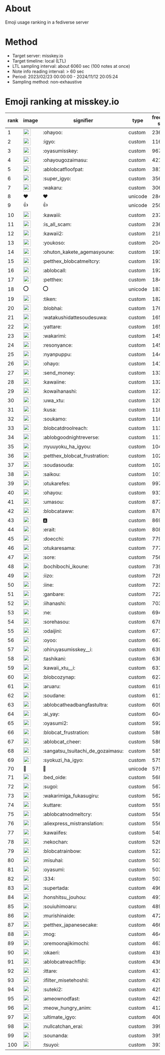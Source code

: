 # About
Emoji usage ranking in a fediverse server

# Method
- Target server: misskey.io
- Target timeline: local (LTL)
- LTL sampling interval: about 6060 sec (100 notes at once)
- Note info reading interval: > 60 sec
- Period: 2023/02/23 00:00:00 - 2024/11/12 20:05:24 
- Sampling method: non-exhaustive

# Emoji ranking at misskey.io

|rank|image|signifier|type|frequency score|
|----|----|----|----|----|
|1|<img height="24" src="https://misskey.io/emoji/ohayoo.webp">|:ohayoo:|custom|236977|
|2|<img height="24" src="https://misskey.io/emoji/igyo.webp">|:igyo:|custom|116140|
|3|<img height="24" src="https://misskey.io/emoji/oyasumisskey.webp">|:oyasumisskey:|custom|96713|
|4|<img height="24" src="https://misskey.io/emoji/ohayougozaimasu.webp">|:ohayougozaimasu:|custom|42179|
|5|<img height="24" src="https://misskey.io/emoji/ablobcatfloofpat.webp">|:ablobcatfloofpat:|custom|38107|
|6|<img height="24" src="https://misskey.io/emoji/super_igyo.webp">|:super_igyo:|custom|35699|
|7|<img height="24" src="https://misskey.io/emoji/wakaru.webp">|:wakaru:|custom|30632|
|8|❤|❤|unicode|28499|
|9|👍|👍|unicode|25068|
|10|<img height="24" src="https://misskey.io/emoji/kawaiii.webp">|:kawaiii:|custom|23796|
|11|<img height="24" src="https://misskey.io/emoji/is_all_scam.webp">|:is_all_scam:|custom|23661|
|12|<img height="24" src="https://misskey.io/emoji/kawaii2.webp">|:kawaii2:|custom|21848|
|13|<img height="24" src="https://misskey.io/emoji/youkoso.webp">|:youkoso:|custom|20440|
|14|<img height="24" src="https://misskey.io/emoji/ohuton_kakete_agemasyoune.webp">|:ohuton_kakete_agemasyoune:|custom|19379|
|15|<img height="24" src="https://misskey.io/emoji/petthex_blobcatmeltcry.webp">|:petthex_blobcatmeltcry:|custom|19355|
|16|<img height="24" src="https://misskey.io/emoji/ablobcall.webp">|:ablobcall:|custom|19230|
|17|<img height="24" src="https://misskey.io/emoji/petthex.webp">|:petthex:|custom|18423|
|18|⭕|⭕|unicode|18319|
|19|<img height="24" src="https://misskey.io/emoji/tiken.webp">|:tiken:|custom|18276|
|20|<img height="24" src="https://misskey.io/emoji/blobhai.webp">|:blobhai:|custom|17628|
|21|<img height="24" src="https://misskey.io/emoji/watakushidattesoudesuwa.webp">|:watakushidattesoudesuwa:|custom|16535|
|22|<img height="24" src="https://misskey.io/emoji/yattare.webp">|:yattare:|custom|16507|
|23|<img height="24" src="https://misskey.io/emoji/wakarimi.webp">|:wakarimi:|custom|14587|
|24|<img height="24" src="https://misskey.io/emoji/resonyance.webp">|:resonyance:|custom|14505|
|25|<img height="24" src="https://misskey.io/emoji/nyanpuppu.webp">|:nyanpuppu:|custom|14439|
|26|<img height="24" src="https://misskey.io/emoji/ohayo.webp">|:ohayo:|custom|14160|
|27|<img height="24" src="https://misskey.io/emoji/send_money.webp">|:send_money:|custom|13385|
|28|<img height="24" src="https://misskey.io/emoji/kawaiine.webp">|:kawaiine:|custom|13240|
|29|<img height="24" src="https://misskey.io/emoji/kowaihanashi.webp">|:kowaihanashi:|custom|12772|
|30|<img height="24" src="https://misskey.io/emoji/uwa_xtu.webp">|:uwa_xtu:|custom|12097|
|31|<img height="24" src="https://misskey.io/emoji/kusa.webp">|:kusa:|custom|11890|
|32|<img height="24" src="https://misskey.io/emoji/soukamo.webp">|:soukamo:|custom|11662|
|33|<img height="24" src="https://misskey.io/emoji/blobcatdroolreach.webp">|:blobcatdroolreach:|custom|11316|
|34|<img height="24" src="https://misskey.io/emoji/ablobgoodnightreverse.webp">|:ablobgoodnightreverse:|custom|11115|
|35|<img height="24" src="https://misskey.io/emoji/nyuuyoku_ha_igyou.webp">|:nyuuyoku_ha_igyou:|custom|10471|
|36|<img height="24" src="https://misskey.io/emoji/petthex_blobcat_frustration.webp">|:petthex_blobcat_frustration:|custom|10248|
|37|<img height="24" src="https://misskey.io/emoji/soudasouda.webp">|:soudasouda:|custom|10246|
|38|<img height="24" src="https://misskey.io/emoji/saikou.webp">|:saikou:|custom|10152|
|39|<img height="24" src="https://misskey.io/emoji/otukarefes.webp">|:otukarefes:|custom|9972|
|40|<img height="24" src="https://misskey.io/emoji/ohayou.webp">|:ohayou:|custom|9316|
|41|<img height="24" src="https://misskey.io/emoji/umasou.webp">|:umasou:|custom|8772|
|42|<img height="24" src="https://misskey.io/emoji/blobcataww.webp">|:blobcataww:|custom|8701|
|43|<img height="24" src="https://misskey.io/emoji/a.webp">|:a:|custom|8697|
|44|<img height="24" src="https://misskey.io/emoji/erait.webp">|:erait:|custom|8083|
|45|<img height="24" src="https://misskey.io/emoji/doecchi.webp">|:doecchi:|custom|7794|
|46|<img height="24" src="https://misskey.io/emoji/otukaresama.webp">|:otukaresama:|custom|7770|
|47|<img height="24" src="https://misskey.io/emoji/sore.webp">|:sore:|custom|7569|
|48|<img height="24" src="https://misskey.io/emoji/bochibochi_ikoune.webp">|:bochibochi_ikoune:|custom|7399|
|49|<img height="24" src="https://misskey.io/emoji/iizo.webp">|:iizo:|custom|7288|
|50|<img height="24" src="https://misskey.io/emoji/iine.webp">|:iine:|custom|7232|
|51|<img height="24" src="https://misskey.io/emoji/ganbare.webp">|:ganbare:|custom|7220|
|52|<img height="24" src="https://misskey.io/emoji/iihanashi.webp">|:iihanashi:|custom|7032|
|53|<img height="24" src="https://misskey.io/emoji/ne.webp">|:ne:|custom|6944|
|54|<img height="24" src="https://misskey.io/emoji/sorehasou.webp">|:sorehasou:|custom|6787|
|55|<img height="24" src="https://misskey.io/emoji/odaijini.webp">|:odaijini:|custom|6711|
|56|<img height="24" src="https://misskey.io/emoji/oyoo.webp">|:oyoo:|custom|6679|
|57|<img height="24" src="https://misskey.io/emoji/ohiruyasumisskey__i.webp">|:ohiruyasumisskey__i:|custom|6399|
|58|<img height="24" src="https://misskey.io/emoji/tashikani.webp">|:tashikani:|custom|6366|
|59|<img height="24" src="https://misskey.io/emoji/kawaii_xtu__i.webp">|:kawaii_xtu__i:|custom|6314|
|60|<img height="24" src="https://misskey.io/emoji/blobcozynap.webp">|:blobcozynap:|custom|6273|
|61|<img height="24" src="https://misskey.io/emoji/aruaru.webp">|:aruaru:|custom|6194|
|62|<img height="24" src="https://misskey.io/emoji/soudane.webp">|:soudane:|custom|6117|
|63|<img height="24" src="https://misskey.io/emoji/ablobcatheadbangfastultra.webp">|:ablobcatheadbangfastultra:|custom|6092|
|64|<img height="24" src="https://misskey.io/emoji/ai_yay.webp">|:ai_yay:|custom|6047|
|65|<img height="24" src="https://misskey.io/emoji/oyasumi2.webp">|:oyasumi2:|custom|5920|
|66|<img height="24" src="https://misskey.io/emoji/blobcat_frustration.webp">|:blobcat_frustration:|custom|5865|
|67|<img height="24" src="https://misskey.io/emoji/ablobcat_cheer.webp">|:ablobcat_cheer:|custom|5863|
|68|<img height="24" src="https://misskey.io/emoji/sangatsu_tsuitachi_de_gozaimasu.webp">|:sangatsu_tsuitachi_de_gozaimasu:|custom|5853|
|69|<img height="24" src="https://misskey.io/emoji/syokuzi_ha_igyo.webp">|:syokuzi_ha_igyo:|custom|5756|
|70|🎉|🎉|unicode|5755|
|71|<img height="24" src="https://misskey.io/emoji/bed_oide.webp">|:bed_oide:|custom|5688|
|72|<img height="24" src="https://misskey.io/emoji/sugoi.webp">|:sugoi:|custom|5671|
|73|<img height="24" src="https://misskey.io/emoji/wakarimiga_fukasugiru.webp">|:wakarimiga_fukasugiru:|custom|5620|
|74|<img height="24" src="https://misskey.io/emoji/kuttare.webp">|:kuttare:|custom|5599|
|75|<img height="24" src="https://misskey.io/emoji/ablobcatnodmeltcry.webp">|:ablobcatnodmeltcry:|custom|5569|
|76|<img height="24" src="https://misskey.io/emoji/aliexpress_mistranslation.webp">|:aliexpress_mistranslation:|custom|5564|
|77|<img height="24" src="https://misskey.io/emoji/kawaiifes.webp">|:kawaiifes:|custom|5403|
|78|<img height="24" src="https://misskey.io/emoji/nekochan.webp">|:nekochan:|custom|5265|
|79|<img height="24" src="https://misskey.io/emoji/blobcatrainbow.webp">|:blobcatrainbow:|custom|5220|
|80|<img height="24" src="https://misskey.io/emoji/misuhai.webp">|:misuhai:|custom|5038|
|81|<img height="24" src="https://misskey.io/emoji/oyasumi.webp">|:oyasumi:|custom|5030|
|82|<img height="24" src="https://misskey.io/emoji/334.webp">|:334:|custom|5030|
|83|<img height="24" src="https://misskey.io/emoji/supertada.webp">|:supertada:|custom|4963|
|84|<img height="24" src="https://misskey.io/emoji/honshitsu_jouhou.webp">|:honshitsu_jouhou:|custom|4910|
|85|<img height="24" src="https://misskey.io/emoji/souiuhimoaru.webp">|:souiuhimoaru:|custom|4895|
|86|<img height="24" src="https://misskey.io/emoji/murishinaide.webp">|:murishinaide:|custom|4728|
|87|<img height="24" src="https://misskey.io/emoji/petthex_japanesecake.webp">|:petthex_japanesecake:|custom|4665|
|88|<img height="24" src="https://misskey.io/emoji/mog.webp">|:mog:|custom|4641|
|89|<img height="24" src="https://misskey.io/emoji/oremoonajikimochi.webp">|:oremoonajikimochi:|custom|4634|
|90|<img height="24" src="https://misskey.io/emoji/okaeri.webp">|:okaeri:|custom|4388|
|91|<img height="24" src="https://misskey.io/emoji/ablobcatreachflip.webp">|:ablobcatreachflip:|custom|4362|
|92|<img height="24" src="https://misskey.io/emoji/ittare.webp">|:ittare:|custom|4318|
|93|<img height="24" src="https://misskey.io/emoji/ifilter_misetehoshii.webp">|:ifilter_misetehoshii:|custom|4297|
|94|<img height="24" src="https://misskey.io/emoji/suteki2.webp">|:suteki2:|custom|4253|
|95|<img height="24" src="https://misskey.io/emoji/ameownodfast.webp">|:ameownodfast:|custom|4253|
|96|<img height="24" src="https://misskey.io/emoji/meow_hungry_anim.webp">|:meow_hungry_anim:|custom|4128|
|97|<img height="24" src="https://misskey.io/emoji/ultimate_igyo.webp">|:ultimate_igyo:|custom|4065|
|98|<img height="24" src="https://misskey.io/emoji/nullcatchan_erai.webp">|:nullcatchan_erai:|custom|3998|
|99|<img height="24" src="https://misskey.io/emoji/sounanda.webp">|:sounanda:|custom|3951|
|100|<img height="24" src="https://misskey.io/emoji/tsuyoi.webp">|:tsuyoi:|custom|3939|
